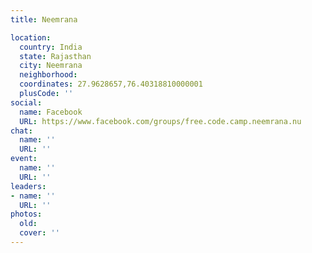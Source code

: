 ```yaml
---
title: Neemrana

location:
  country: India
  state: Rajasthan
  city: Neemrana
  neighborhood: 
  coordinates: 27.9628657,76.40318810000001
  plusCode: ''
social:
  name: Facebook
  URL: https://www.facebook.com/groups/free.code.camp.neemrana.nu
chat:
  name: ''
  URL: ''
event:
  name: ''
  URL: ''
leaders:
- name: ''
  URL: ''
photos:
  old: 
  cover: ''
---
```

